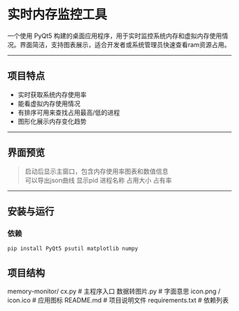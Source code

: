 # 实时内存监控工具

一个使用 PyQt5 构建的桌面应用程序，用于实时监控系统内存和虚拟内存使用情况。界面简洁，支持图表展示，适合开发者或系统管理员快速查看ram资源占用。

---

## 项目特点

- 实时获取系统内存使用率
- 能看虚拟内存使用情况
- 有排序可用来查找占用最高/低的进程
- 图形化展示内存变化趋势

---

## 界面预览

> 启动后显示主窗口，包含内存使用率图表和数值信息  
> 可以导出json曲线
> 显示pid 进程名称 占用大小 占有率

---

## 安装与运行

### 依赖

```bash
pip install PyQt5 psutil matplotlib numpy
```
## 项目结构

memory-monitor/
cx.py               # 主程序入口
数据转图片.py        # 字面意思
icon.png / icon.ico # 应用图标
README.md           # 项目说明文件
requirements.txt    # 依赖列表
